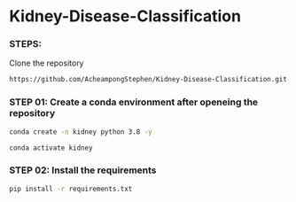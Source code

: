 # Kidney-Disease-Classification

### STEPS:

Clone the repository

```bash
https://github.com/AcheampongStephen/Kidney-Disease-Classification.git
```

### STEP 01: Create a conda environment after openeing the repository

```bash
conda create -n kidney python 3.8 -y
```

```bash
conda activate kidney
```

### STEP 02: Install the requirements

```bash
pip install -r requirements.txt
```